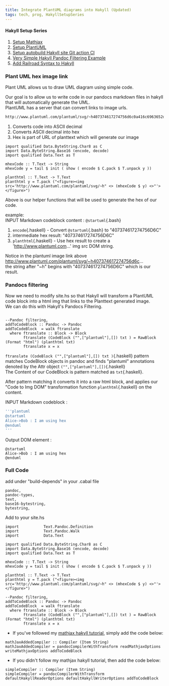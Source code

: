 ```yaml
---
title: Integrate PlantUML diagrams into Hakyll (Updated)
tags: tech, prog, HakyllSetupSeries
---
```

#### Hakyll Setup Series
1. [Setup Mathjax](2021-08-23-HakyllSetupMathjax.html)
2. [Setup PlantUML](2021-08-24-HakyllPlantUML2.html)
3. [Setup autobuild Hakyll site Git action CI](2021-06-28-HakyllGitAction.html)
4. [Very Simple Hakyll Pandoc Filtering Example](2021-08-23-PandocFiltering.html)
5. [Add Railroad Syntax to Hakyll](2021-10-01-RailroadSyntax.html)



### Plant UML hex image link

Plant UML allows us to draw UML diagram using simple code.

Our goal is to allow us to write code in our pandocs markdown files in hakyll that will automatically generate the UML.  
PlantUML has a server that can convert links to image urls. 

``` bash
http://www.plantuml.com/plantuml/svg/~h407374617274756d6c0a416c6963652d3e426f62203a204920616d207573696e67206865780a40656e64756d6c
```


1. Converts code into ASCII decimal
2. Converts ASCII decimal into hex
3. Hex is part of URL of planttext which will generate our image 

```{.haskell filename="site.hs"}
import qualified Data.ByteString.Char8 as C
import Data.ByteString.Base16 (encode, decode)
import qualified Data.Text as T
```

```{.haskell filename="site.hs"}
mhexCode :: T.Text -> String
mhexCode y = tail $ init ( show ( encode $ C.pack $ T.unpack y ))

planthtml :: T.Text -> T.Text 
planthtml y = T.pack ("<figure><img src='http://www.plantuml.com/plantuml/svg/~h" <> (mhexCode $ y) <>"'></figure>") 

```
Above is our helper functions that will be used to generate the hex of our code.

example:  
INPUT Markdown codeblock content :  `@startuml`{.bash}  

1. `encode`{.haskell} - Convert `@startuml`{.bash} to "407374617274756D6C"
2. intermediate hex result: "407374617274756D6C"
3. `planthtml`{.haskell} - Use hex result to create a 'http://www.plantuml.com...' img src DOM string.

Notice in the plantuml image link above http://www.plantuml.com/plantuml/svg/~h407374617274756d6c...    
the string after "~h" begins with "407374617274756D6C" which is our result.


### Pandocs filtering

Now we need to modify site.hs so that Hakyll will transform a PlantUML code block into a html img that links to the Planttext generated image.  
We can do this with Hakyll's Pandocs Filtering.    
  

```{.haskell filename="site.hs"}

--Pandoc filtering, 
addToCodeBlock :: Pandoc -> Pandoc 
addToCodeBlock  = walk ftranslate 
  where ftranslate :: Block -> Block
        ftranslate (CodeBlock ("",["plantuml"],[]) txt ) = RawBlock (Format "html") (planthtml txt)
        ftranslate x = x 

```
`ftranslate (CodeBlock ("",["plantuml"],[]) txt )`{.haskell} pattern matches CodeBlock objects in pandoc and finds "plantuml" annotations denoted by the Attr object `("",["plantuml"],[])`{.haskell}  
The Content of our CodeBlock is pattern matched as `txt`{.haskell}.   

After pattern matching it converts it into a raw html block, and applies our "Code to Img DOM" transformation function `planthtml`{.haskell} on the content.


INPUT Markdown codeblock : 
```bash
'''plantuml
@startuml  
Alice->Bob : I am using hex  
@enduml
'''
```  
Output DOM element :  

``` plantuml
@startuml
Alice->Bob : I am using hex
@enduml
```

### Full Code

add under "build-depends" in your .cabal file
```{bash filename="myblog.cabal"}
pandoc,
pandoc-types,
text,
base16-bytestring,
bytestring,  
```

Add to your site.hs

```{.haskell filename="site.hs"}
import           Text.Pandoc.Definition  
import           Text.Pandoc.Walk
import           Data.Text  

import qualified Data.ByteString.Char8 as C
import Data.ByteString.Base16 (encode, decode)
import qualified Data.Text as T
```

```{.haskell filename="site.hs"}
mhexCode :: T.Text -> String
mhexCode y = tail $ init ( show ( encode $ C.pack $ T.unpack y ))

planthtml :: T.Text -> T.Text 
planthtml y = T.pack ("<figure><img src='http://www.plantuml.com/plantuml/svg/~h" <> (mhexCode $ y) <>"'></figure>") 

--Pandoc filtering, 
addToCodeBlock :: Pandoc -> Pandoc 
addToCodeBlock  = walk ftranslate 
  where ftranslate :: Block -> Block
        ftranslate (CodeBlock ("",["plantuml"],[]) txt ) = RawBlock (Format "html") (planthtml txt)
        ftranslate x = x 

```

* If you've followed my [mathjax hakyll tutorial](2021-08-23-HakyllSetupMathjax.html), simply add the code below:

```{.haskell filename="site.hs"}
mathJaxAddedCompiler :: Compiler (Item String)
mathJaxAddedCompiler = pandocCompilerWithTransform readMathjaxOptions writeMathjaxOptions addToCodeBlock
```

* If you didn't follow my mathjax hakyll tutorial, then add the code below:
```{.haskell filename="site.hs"}
simpleCompiler :: Compiler (Item String)
simpleCompiler = pandocCompilerWithTransform defaultHakyllReaderOptions defaultHakyllWriterOptions addToCodeBlock
```